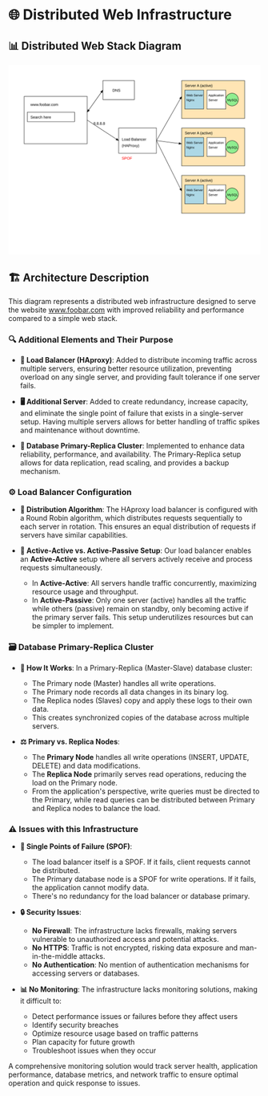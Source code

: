 # 🌐 Distributed Web Infrastructure

## 📊 Distributed Web Stack Diagram

![Distributed Web Stack Diagram](./img/1-distributed_web_infrastructure.svg)

## 🏗️ Architecture Description

This diagram represents a distributed web infrastructure designed to serve the website www.foobar.com with improved reliability and performance compared to a simple web stack.

### 🔍 Additional Elements and Their Purpose

- **🔄 Load Balancer (HAproxy)**: Added to distribute incoming traffic across multiple servers, ensuring better resource utilization, preventing overload on any single server, and providing fault tolerance if one server fails.

- **🖥️ Additional Server**: Added to create redundancy, increase capacity, and eliminate the single point of failure that exists in a single-server setup. Having multiple servers allows for better handling of traffic spikes and maintenance without downtime.

- **💾 Database Primary-Replica Cluster**: Implemented to enhance data reliability, performance, and availability. The Primary-Replica setup allows for data replication, read scaling, and provides a backup mechanism.

### ⚙️ Load Balancer Configuration

- **🔀 Distribution Algorithm**: The HAproxy load balancer is configured with a Round Robin algorithm, which distributes requests sequentially to each server in rotation. This ensures an equal distribution of requests if servers have similar capabilities.

- **🔁 Active-Active vs. Active-Passive Setup**: Our load balancer enables an **Active-Active** setup where all servers actively receive and process requests simultaneously.
  - In **Active-Active**: All servers handle traffic concurrently, maximizing resource usage and throughput.
  - In **Active-Passive**: Only one server (active) handles all the traffic while others (passive) remain on standby, only becoming active if the primary server fails. This setup underutilizes resources but can be simpler to implement.

### 🗃️ Database Primary-Replica Cluster

- **🔄 How It Works**: In a Primary-Replica (Master-Slave) database cluster:
  - The Primary node (Master) handles all write operations.
  - The Primary node records all data changes in its binary log.
  - The Replica nodes (Slaves) copy and apply these logs to their own data.
  - This creates synchronized copies of the database across multiple servers.

- **⚖️ Primary vs. Replica Nodes**: 
  - The **Primary Node** handles all write operations (INSERT, UPDATE, DELETE) and data modifications.
  - The **Replica Node** primarily serves read operations, reducing the load on the Primary node.
  - From the application's perspective, write queries must be directed to the Primary, while read queries can be distributed between Primary and Replica nodes to balance the load.

### ⚠️ Issues with this Infrastructure

- **🔌 Single Points of Failure (SPOF)**:
  - The load balancer itself is a SPOF. If it fails, client requests cannot be distributed.
  - The Primary database node is a SPOF for write operations. If it fails, the application cannot modify data.
  - There's no redundancy for the load balancer or database primary.

- **🔒 Security Issues**:
  - **No Firewall**: The infrastructure lacks firewalls, making servers vulnerable to unauthorized access and potential attacks.
  - **No HTTPS**: Traffic is not encrypted, risking data exposure and man-in-the-middle attacks.
  - **No Authentication**: No mention of authentication mechanisms for accessing servers or databases.

- **📊 No Monitoring**: The infrastructure lacks monitoring solutions, making it difficult to:
  - Detect performance issues or failures before they affect users
  - Identify security breaches
  - Optimize resource usage based on traffic patterns
  - Plan capacity for future growth
  - Troubleshoot issues when they occur

A comprehensive monitoring solution would track server health, application performance, database metrics, and network traffic to ensure optimal operation and quick response to issues.